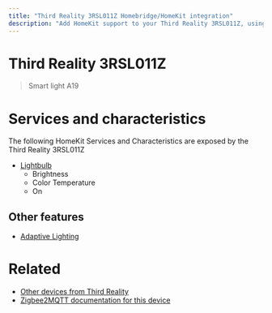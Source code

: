 ```yaml
---
title: "Third Reality 3RSL011Z Homebridge/HomeKit integration"
description: "Add HomeKit support to your Third Reality 3RSL011Z, using Homebridge, Zigbee2MQTT and homebridge-z2m."
---
```

<!---
This file has been GENERATED using src/docgen/docgen.ts
DO NOT EDIT THIS FILE MANUALLY!
-->
# Third Reality 3RSL011Z
> Smart light A19


# Services and characteristics
The following HomeKit Services and Characteristics are exposed by
the Third Reality 3RSL011Z

* [Lightbulb](../../light.md)
  * Brightness
  * Color Temperature
  * On


## Other features
* [Adaptive Lighting](../../light.md)


# Related
* [Other devices from Third Reality](../index.md#third_reality)
* [Zigbee2MQTT documentation for this device](https://www.zigbee2mqtt.io/devices/3RSL011Z.html)